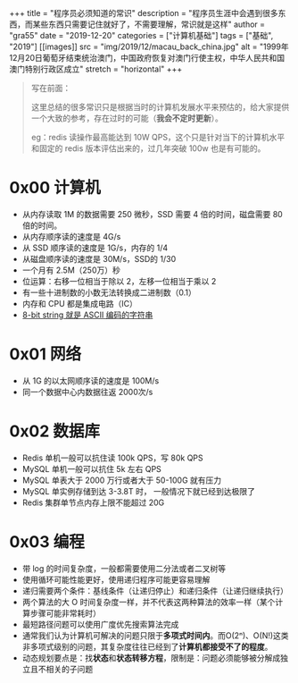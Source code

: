 +++
title = "程序员必须知道的常识"
description = "程序员生涯中会遇到很多东西，而某些东西只需要记住就好了，不需要理解，常识就是这样"
author = "gra55"
date = "2019-12-20"
categories = ["计算机基础"]
tags = ["基础", "2019"]
[[images]]
  src = "img/2019/12/macau_back_china.jpg"
  alt = "1999年12月20日葡萄牙结束统治澳门，中国政府恢复对澳门行使主权，中华人民共和国澳门特别行政区成立"
  stretch = "horizontal"
+++

> 写在前面：
> 
> 这里总结的很多常识只是根据当时的计算机发展水平来预估的，给大家提供一个大致的参考，存在过时的可能（**我会不定时更新**）。
> 
> eg：redis 读操作最高能达到 10W QPS，这个只是针对当下的计算机水平和固定的 redis 版本评估出来的，过几年突破 100w 也是有可能的。

# 0x00 计算机

+ 从内存读取 1M 的数据需要 250 微秒，SSD 需要 4 倍的时间，磁盘需要 80 倍的时间。
+ 从内存顺序读的速度是 4G/s
+ 从 SSD 顺序读的速度是 1G/s，内存的 1/4
+ 从磁盘顺序读的速度是 30M/s，SSD的 1/30
+ 一个月有 2.5M（250万）秒
+ 位运算：右移一位相当于除以 2，左移一位相当于乘以 2
+ 有一些十进制数的小数无法转换成二进制数（0.1）
+ 内存和 CPU 都是集成电路（IC）
+ [8-bit string 就是 ASCII 编码的字符串](http://heather.cs.ucdavis.edu/~matloff/UnixAndC/CLanguage/Bits.html)

# 0x01 网络

+ 从 1G 的以太网顺序读的速度是 100M/s
+ 同一个数据中心内数据往返 2000次/s

# 0x02 数据库

+ Redis 单机一般可以抗住读 100k QPS，写 80k QPS
+ MySQL 单机一般可以抗住 5k 左右 QPS
+ MySQL 单表大于 2000 万行或者大于 50-100G 就有压力
+ MySQL 单实例存储到达 3-3.8T 时， 一般情况下就已经到达极限了
+ Redis 集群单节点内存上限不能超过 20G

# 0x03 编程

+ 带 log 的时间复杂度，一般都需要使用二分法或者二叉树等
+ 使用循环可能性能更好，使用递归程序可能更容易理解
+ 递归需要两个条件：基线条件（让递归停止）和递归条件（让递归继续执行）
+ 两个算法的大 O 时间复杂度一样，并不代表这两种算法的效率一样（某个计算步骤可能非常耗时）
+ 最短路径问题可以使用广度优先搜索算法完成
+ 通常我们认为计算机可解决的问题只限于**多项式时间内**。而O(2ⁿ)、O(N!)这类非多项式级别的问题，其复杂度往往已经到了**计算机都接受不了的程度**。
+ 动态规划要点是：找**状态**和**状态转移方程**，限制是：问题必须能够被分解成独立且不相关的子问题


